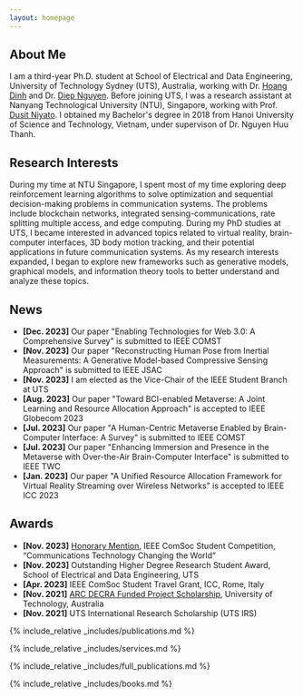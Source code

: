 ```yaml
---
layout: homepage
---
```


## About Me

I am a third-year Ph.D. student at School of Electrical and Data Engineering, University of Technology Sydney (UTS), Australia, working with Dr. [Hoang Dinh](https://sites.google.com/view/dinh-thai-hoang/) and Dr. [Diep Nguyen](https://sites.google.com/view/diep-n-nguyen/). Before joining UTS, I was a research assistant at Nanyang Technological University (NTU), Singapore, working with Prof. [Dusit Niyato](https://personal.ntu.edu.sg/dniyato/). I obtained my Bachelor's degree in 2018 from Hanoi University of Science and Technology, Vietnam, under supervison of Dr. Nguyen Huu Thanh. 

## Research Interests

During my time at NTU Singapore, I spent most of my time exploring deep reinforcement learning algorithms to solve optimization and sequential decision-making problems in communication systems. The problems include blockchain networks, integrated sensing-communications, rate splitting multiple access, and edge computing. During my PhD studies at UTS, I became interested in advanced topics related to virtual reality, brain-computer interfaces, 3D body motion tracking, and their potential applications in future communication systems. As my research interests expanded, I began to explore new frameworks such as generative models, graphical models, and information theory tools to better understand and analyze these topics.

## News
- **[Dec. 2023]** Our paper "Enabling Technologies for Web 3.0: A Comprehensive Survey" is submitted to IEEE COMST
- **[Nov. 2023]** Our paper "Reconstructing Human Pose from Inertial Measurements: A Generative Model-based Compressive Sensing Approach" is submitted to IEEE JSAC
- **[Nov. 2023]** I am elected as the Vice-Chair of the IEEE Student Branch at UTS
- **[Aug. 2023]** Our paper "Toward BCI-enabled Metaverse: A Joint Learning and Resource Allocation Approach" is accepted to IEEE Globecom 2023
- **[Jul. 2023]** Our paper "A Human-Centric Metaverse Enabled by Brain-Computer Interface: A Survey" is submitted to IEEE COMST
- **[Jul. 2023]** Our paper "Enhancing Immersion and Presence in the Metaverse with Over-the-Air Brain-Computer Interface"  is submitted to IEEE TWC
- **[Jan. 2023]** Our paper "A Unified Resource Allocation Framework for Virtual Reality Streaming over Wireless Networks" is accepted to IEEE ICC 2023

## Awards
- **[Nov. 2023]** [Honorary Mention](https://www.comsoc.org/membership/ieee-comsoc-student-competition/winners), IEEE ComSoc Student Competition, “Communications Technology Changing the World”
- **[Nov. 2023]** Outstanding Higher Degree Research Student Award, School of Electrical and Data Engineering, UTS 
- **[Apr. 2023]** IEEE ComSoc Student Travel Grant, ICC, Rome, Italy
- **[Nov. 2021]** [ARC DECRA Funded Project Scholarship](https://www.arc.gov.au/funding-research/funding-schemes/discovery-program/discovery-early-career-researcher-award-decra), University of Technology, Australia
- **[Nov. 2021]** UTS International Research Scholarship (UTS IRS)

{% include_relative _includes/publications.md %}

{% include_relative _includes/services.md %}

{% include_relative _includes/full_publications.md %}

{% include_relative _includes/books.md %}